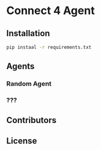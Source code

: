 # Connect 4 Agent

## Installation

```bash
pip instaal -r requirements.txt
```

## Agents

### Random Agent

### ???

## Contributors

## License
